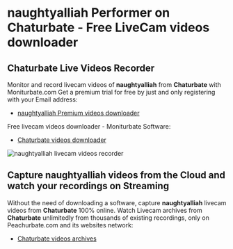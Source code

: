 # naughtyalliah Performer on Chaturbate - Free LiveCam videos downloader

## Chaturbate Live Videos Recorder

Monitor and record livecam videos of **naughtyalliah** from **Chaturbate** with Moniturbate.com
Get a premium trial for free by just and only registering with your Email address:
* [naughtyalliah Premium videos downloader](https://moniturbate.com/request-demo-licence-key.html)

Free livecam videos downloader - Moniturbate Software:
* [Chaturbate videos downloader](https://moniturbate.com/moniturbate-download-software.html)

![naughtyalliah livecam videos recorder](https://peachurnet.com/templates/moniturbate-software.png)


## Capture naughtyalliah videos from the Cloud and watch your recordings on Streaming

Without the need of downloading a software, capture **naughtyalliah** livecam videos from **Chaturbate** 100% online.
Watch Livecam archives from **Chaturbate** unlimitedly from thousands of existing recordings, only on Peachurbate.com and its websites network:
* [Chaturbate videos archives](https://peachurnet.com/)
